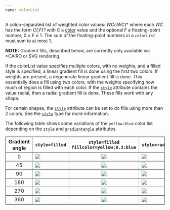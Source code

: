```yaml
---
name: colorList
---
```

A colon-separated list of weighted color values: _WC_(:_WC_)\* where each
_WC_ has the form _C(;F)?_ with C a [color](#k:color) value and the optional
_F_ a floating-point number, 0 ≤ _F_ ≤ 1\. The sum of the floating-point
numbers in a `colorList` must sum to at most 1.

**NOTE:** Gradient fills, described below, are currently only available via
*CAIRO or SVG rendering.

If the colorList value specifies multiple colors, with no weights, and a
filled style is specified, a linear gradient fill is done using the first two
colors. If weights are present, a degenerate linear gradient fill is done.
This essentially does a fill using two colors, with the weights specifying
how much of region is filled with each color. If the [`style`](#d:style)
attribute contains the value radial, then a radial gradient fill is done.
These fills work with any shape.

For certain shapes, the [`style`](#d:style) attribute can be set to do fills
using more than 2 colors. See the [`style`](#d:style) type for more
information.

The following table shows some variations of the `yellow:blue` color list
depending on the [`style`](#d:style) and [`gradientangle`](#d:gradientangle)
attributes.

<TABLE border=1>
  <TR>
    <TH>Gradient angle</TH>
    <TH><code>style=filled</code></TH>
    <TH><code>style=filled<br>fillcolor=yellow;0.3:blue</code></TH>
    <TH><code>style=radial</code></TH>
  </TR>
  <TR>
    <TD align=center>0</TD>
    <TD><IMG SRC="g_lin0.png"></TD>
    <TD ALIGN="CENTER"><IMG SRC="g_wlin0.png"></TD>
    <TD><IMG SRC="g_rad0.png"></TD>
  </TR>
  <TR>
    <TD align=center>45</TD>
    <TD><IMG SRC="g_lin45.png"></TD>
    <TD ALIGN="CENTER"><IMG SRC="g_wlin45.png"></TD>
    <TD><IMG SRC="g_rad45.png"></TD>
  </TR>
  <TR>
    <TD align=center>90</TD>
    <TD><IMG SRC="g_lin90.png"></TD>
    <TD ALIGN="CENTER"><IMG SRC="g_wlin90.png"></TD>
    <TD><IMG SRC="g_rad90.png"></TD>
  </TR>
  <TR>
    <TD align=center>180</TD>
    <TD><IMG SRC="g_lin180.png"></TD>
    <TD ALIGN="CENTER"><IMG SRC="g_wlin180.png"></TD>
    <TD><IMG SRC="g_rad180.png"></TD>
  </TR>
  <TR>
    <TD align=center>270</TD>
    <TD><IMG SRC="g_lin270.png"></TD>
    <TD ALIGN="CENTER"><IMG SRC="g_wlin270.png"></TD>
    <TD><IMG SRC="g_rad270.png"></TD>
  </TR>
  <TR>
    <TD align=center>360</TD>
    <TD><IMG SRC="g_lin360.png"></TD>
    <TD ALIGN="CENTER"><IMG SRC="g_wlin360.png"></TD>
    <TD><IMG SRC="g_rad360.png"></TD>
  </TR>
</TABLE>
